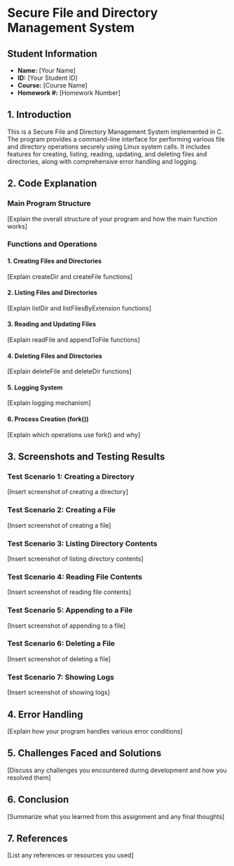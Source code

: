 # Secure File and Directory Management System

## Student Information
- **Name:** [Your Name]
- **ID:** [Your Student ID]
- **Course:** [Course Name]
- **Homework #:** [Homework Number]

## 1. Introduction

This is a Secure File and Directory Management System implemented in C. The program provides a command-line interface for performing various file and directory operations securely using Linux system calls. It includes features for creating, listing, reading, updating, and deleting files and directories, along with comprehensive error handling and logging.

## 2. Code Explanation

### Main Program Structure
[Explain the overall structure of your program and how the main function works]

### Functions and Operations

#### 1. Creating Files and Directories
[Explain createDir and createFile functions]

#### 2. Listing Files and Directories
[Explain listDir and listFilesByExtension functions]

#### 3. Reading and Updating Files
[Explain readFile and appendToFile functions]

#### 4. Deleting Files and Directories
[Explain deleteFile and deleteDir functions]

#### 5. Logging System
[Explain logging mechanism]

#### 6. Process Creation (fork())
[Explain which operations use fork() and why]

## 3. Screenshots and Testing Results

### Test Scenario 1: Creating a Directory
[Insert screenshot of creating a directory]

### Test Scenario 2: Creating a File
[Insert screenshot of creating a file]

### Test Scenario 3: Listing Directory Contents
[Insert screenshot of listing directory contents]

### Test Scenario 4: Reading File Contents
[Insert screenshot of reading file contents]

### Test Scenario 5: Appending to a File
[Insert screenshot of appending to a file]

### Test Scenario 6: Deleting a File
[Insert screenshot of deleting a file]

### Test Scenario 7: Showing Logs
[Insert screenshot of showing logs]

## 4. Error Handling

[Explain how your program handles various error conditions]

## 5. Challenges Faced and Solutions

[Discuss any challenges you encountered during development and how you resolved them]

## 6. Conclusion

[Summarize what you learned from this assignment and any final thoughts]

## 7. References

[List any references or resources you used] 
